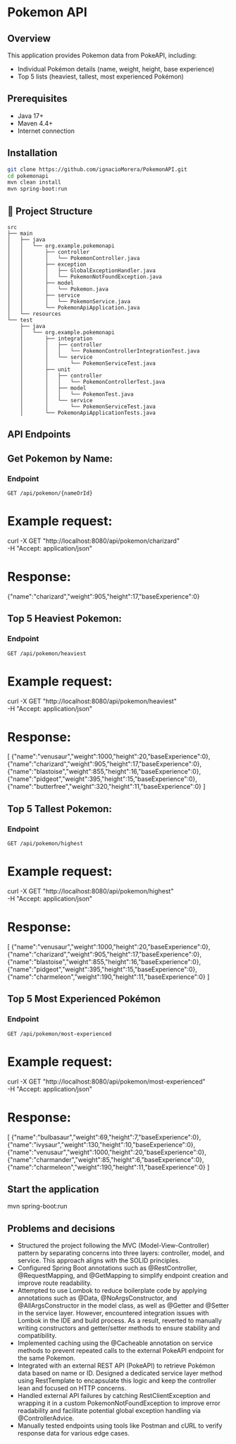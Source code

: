 # Pokemon API

## Overview
This application provides Pokemon data from PokeAPI, including:
- Individual Pokémon details (name, weight, height, base experience)
- Top 5 lists (heaviest, tallest, most experienced Pokémon)

## Prerequisites
- Java 17+
- Maven 4.4+
- Internet connection

## Installation
```bash
git clone https://github.com/ignacioMorera/PokemonAPI.git
cd pokemonapi
mvn clean install
mvn spring-boot:run
```

## 📂 Project Structure

```
src
├── main
│   ├── java
│   │   └── org.example.pokemonapi
│   │       ├── controller
│   │       │   └── PokemonController.java
│   │       ├── exception
│   │       │   ├── GlobalExceptionHandler.java
│   │       │   └── PokemonNotFoundException.java
│   │       ├── model
│   │       │   └── Pokemon.java
│   │       ├── service
│   │       │   └── PokemonService.java
│   │       └── PokemonApiApplication.java
│   └── resources
└── test
    ├── java
    │   └── org.example.pokemonapi
    │       ├── integration
    │       │   ├── controller
    │       │   │   └── PokemonControllerIntegrationTest.java
    │       │   └── service
    │       │       └── PokemonServiceTest.java
    │       ├── unit
    │       │   ├── controller
    │       │   │   └── PokemonControllerTest.java
    │       │   ├── model
    │       │   │   └── PokemonTest.java
    │       │   └── service
    │       │       └── PokemonServiceTest.java
    │       └── PokemonApiApplicationTests.java

```

## API Endpoints

## Get Pokemon by Name:

### Endpoint
```http
GET /api/pokemon/{nameOrId}
```

# Example request:
curl -X GET "http://localhost:8080/api/pokemon/charizard" \
-H "Accept: application/json"

# Response:

{"name":"charizard","weight":905,"height":17,"baseExperience":0}

## Top 5 Heaviest Pokemon:

### Endpoint
```http
GET /api/pokemon/heaviest
```

# Example request:
curl -X GET "http://localhost:8080/api/pokemon/heaviest" \
-H "Accept: application/json"

# Response:

[
{"name":"venusaur","weight":1000,"height":20,"baseExperience":0},
{"name":"charizard","weight":905,"height":17,"baseExperience":0},
{"name":"blastoise","weight":855,"height":16,"baseExperience":0},
{"name":"pidgeot","weight":395,"height":15,"baseExperience":0},
{"name":"butterfree","weight":320,"height":11,"baseExperience":0}
]

## Top 5 Tallest Pokemon:

### Endpoint
```http
GET /api/pokemon/highest
```

# Example request:
curl -X GET "http://localhost:8080/api/pokemon/highest" \
-H "Accept: application/json"

# Response:
[
{"name":"venusaur","weight":1000,"height":20,"baseExperience":0},
{"name":"charizard","weight":905,"height":17,"baseExperience":0},
{"name":"blastoise","weight":855,"height":16,"baseExperience":0},
{"name":"pidgeot","weight":395,"height":15,"baseExperience":0},
{"name":"charmeleon","weight":190,"height":11,"baseExperience":0}
]

## Top 5 Most Experienced Pokémon

### Endpoint
```http
GET /api/pokemon/most-experienced
```

# Example request:
curl -X GET "http://localhost:8080/api/pokemon/most-experienced" \
-H "Accept: application/json"

# Response:
[
{"name":"bulbasaur","weight":69,"height":7,"baseExperience":0},
{"name":"ivysaur","weight":130,"height":10,"baseExperience":0},
{"name":"venusaur","weight":1000,"height":20,"baseExperience":0},
{"name":"charmander","weight":85,"height":6,"baseExperience":0},
{"name":"charmeleon","weight":190,"height":11,"baseExperience":0}
]

## Start the application
mvn spring-boot:run

## Problems and decisions

- Structured the project following the MVC (Model-View-Controller) pattern by separating concerns into three layers: controller, model, and service. This approach aligns with the SOLID principles.
- Configured Spring Boot annotations such as @RestController, @RequestMapping, and @GetMapping to simplify endpoint creation and improve route readability.
- Attempted to use Lombok to reduce boilerplate code by applying annotations such as @Data, @NoArgsConstructor, and @AllArgsConstructor in the model class, as well as @Getter and @Setter in the service layer. However, encountered integration issues with Lombok in the IDE and build process. As a result, reverted to manually writing constructors and getter/setter methods to ensure stability and compatibility.
- Implemented caching using the @Cacheable annotation on service methods to prevent repeated calls to the external PokeAPI endpoint for the same Pokemon.
- Integrated with an external REST API (PokeAPI) to retrieve Pokémon data based on name or ID. Designed a dedicated service layer method using RestTemplate to encapsulate this logic and keep the controller lean and focused on HTTP concerns.
- Handled external API failures by catching RestClientException and wrapping it in a custom PokemonNotFoundException to improve error readability and facilitate potential global exception handling via @ControllerAdvice.
- Manually tested endpoints using tools like Postman and cURL to verify response data for various edge cases.
